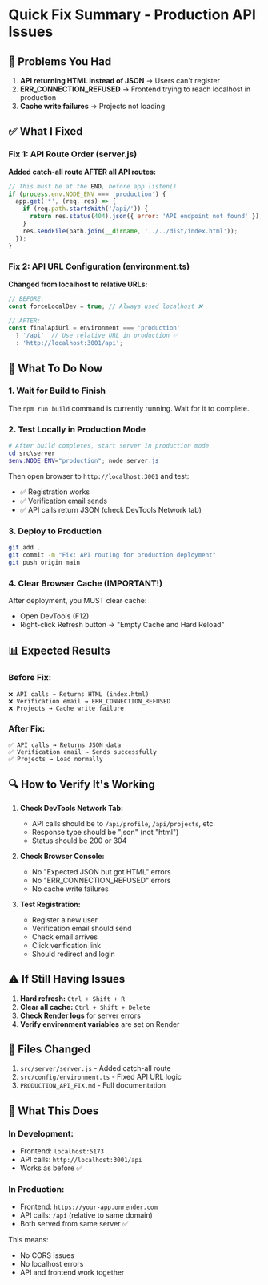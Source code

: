 # Quick Fix Summary - Production API Issues

## 🔴 Problems You Had

1. **API returning HTML instead of JSON** → Users can't register
2. **ERR_CONNECTION_REFUSED** → Frontend trying to reach localhost in production
3. **Cache write failures** → Projects not loading

## ✅ What I Fixed

### Fix 1: API Route Order (server.js)
**Added catch-all route AFTER all API routes:**
```javascript
// This must be at the END, before app.listen()
if (process.env.NODE_ENV === 'production') {
  app.get('*', (req, res) => {
    if (req.path.startsWith('/api/')) {
      return res.status(404).json({ error: 'API endpoint not found' });
    }
    res.sendFile(path.join(__dirname, '../../dist/index.html'));
  });
}
```

### Fix 2: API URL Configuration (environment.ts)
**Changed from localhost to relative URLs:**
```typescript
// BEFORE:
const forceLocalDev = true; // Always used localhost ❌

// AFTER:
const finalApiUrl = environment === 'production'
  ? '/api'  // Use relative URL in production ✅
  : 'http://localhost:3001/api';
```

## 🚀 What To Do Now

### 1. Wait for Build to Finish
The `npm run build` command is currently running. Wait for it to complete.

### 2. Test Locally in Production Mode
```powershell
# After build completes, start server in production mode
cd src\server
$env:NODE_ENV="production"; node server.js
```

Then open browser to `http://localhost:3001` and test:
- ✅ Registration works
- ✅ Verification email sends
- ✅ API calls return JSON (check DevTools Network tab)

### 3. Deploy to Production
```bash
git add .
git commit -m "Fix: API routing for production deployment"
git push origin main
```

### 4. Clear Browser Cache (IMPORTANT!)
After deployment, you MUST clear cache:
- Open DevTools (F12)
- Right-click Refresh button → "Empty Cache and Hard Reload"

## 📊 Expected Results

### Before Fix:
```
❌ API calls → Returns HTML (index.html)
❌ Verification email → ERR_CONNECTION_REFUSED
❌ Projects → Cache write failure
```

### After Fix:
```
✅ API calls → Returns JSON data
✅ Verification email → Sends successfully
✅ Projects → Load normally
```

## 🔍 How to Verify It's Working

1. **Check DevTools Network Tab:**
   - API calls should be to `/api/profile`, `/api/projects`, etc.
   - Response type should be "json" (not "html")
   - Status should be 200 or 304

2. **Check Browser Console:**
   - No "Expected JSON but got HTML" errors
   - No "ERR_CONNECTION_REFUSED" errors
   - No cache write failures

3. **Test Registration:**
   - Register a new user
   - Verification email should send
   - Check email arrives
   - Click verification link
   - Should redirect and login

## ⚠️ If Still Having Issues

1. **Hard refresh:** `Ctrl + Shift + R`
2. **Clear all cache:** `Ctrl + Shift + Delete`
3. **Check Render logs** for server errors
4. **Verify environment variables** are set on Render

## 📝 Files Changed

1. `src/server/server.js` - Added catch-all route
2. `src/config/environment.ts` - Fixed API URL logic
3. `PRODUCTION_API_FIX.md` - Full documentation

## 🎯 What This Does

### In Development:
- Frontend: `localhost:5173`
- API calls: `http://localhost:3001/api`
- Works as before ✅

### In Production:
- Frontend: `https://your-app.onrender.com`
- API calls: `/api` (relative to same domain)
- Both served from same server ✅

This means:
- No CORS issues
- No localhost errors
- API and frontend work together
